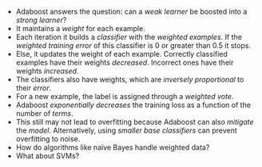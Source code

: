 - Adaboost answers the question: can a *weak learner* be boosted into a *strong learner*?
- It maintains a *weight* for each example. 
- Each iteration it builds a *classifier* with the *weighted examples*. If the *weighted training error* of this classifier is 0 or greater than 0.5 it stops.
- Else, it updates the weight of each example. Correctly classified examples have their weights *decreased*. Incorrect ones have their weights *increased*.
- The classifiers also have weights, which are *inversely proportional* to their *error*. 
- For a new example, the label is assigned through a *weighted vote*.
- Adaboost *exponentially decreases* the training loss as a function of the number of *terms*.
- This still may not lead to overfitting because Adaboost can also *mitigate* the *model*. Alternatively, using *smaller base classifiers* can prevent overfitting to noise. 
- How do algorithms like naïve Bayes handle weighted data?
- What about SVMs?